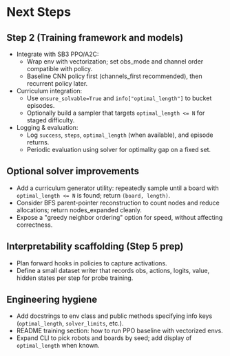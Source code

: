 # Next Steps

## Step 2 (Training framework and models)
- Integrate with SB3 PPO/A2C:
  - Wrap env with vectorization; set obs_mode and channel order compatible with policy.
  - Baseline CNN policy first (channels_first recommended), then recurrent policy later.
- Curriculum integration:
  - Use `ensure_solvable=True` and `info["optimal_length"]` to bucket episodes.
  - Optionally build a sampler that targets `optimal_length <= N` for staged difficulty.
- Logging & evaluation:
  - Log `success`, `steps`, `optimal_length` (when available), and episode returns.
  - Periodic evaluation using solver for optimality gap on a fixed set.

## Optional solver improvements
- Add a curriculum generator utility: repeatedly sample until a board with `optimal_length <= N` is found; return `(board, length)`.
- Consider BFS parent-pointer reconstruction to count nodes and reduce allocations; return nodes_expanded cleanly.
- Expose a "greedy neighbor ordering" option for speed, without affecting correctness.

## Interpretability scaffolding (Step 5 prep)
- Plan forward hooks in policies to capture activations.
- Define a small dataset writer that records obs, actions, logits, value, hidden states per step for probe training.

## Engineering hygiene
- Add docstrings to env class and public methods specifying info keys (`optimal_length`, `solver_limits`, etc.).
- README training section: how to run PPO baseline with vectorized envs.
- Expand CLI to pick robots and boards by seed; add display of `optimal_length` when known.
